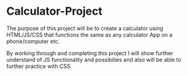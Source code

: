 # Calculator-Project

The purpose of this project will be to create a calculator using HTML/JS/CSS that functions the same as any calculator App on a phone/computer etc.

By working through and completing this project I will show further understand of JS functionality and possibilies and also will be able to further practice with CSS 